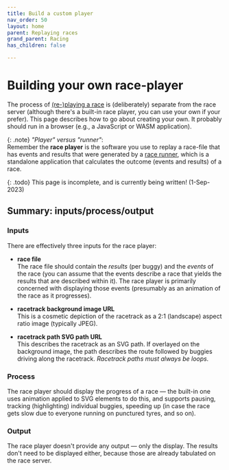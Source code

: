 ```yaml
---
title: Build a custom player
nav_order: 50
layout: home
parent: Replaying races
grand_parent: Racing
has_children: false

---
```


# Building your own race-player

The process of [(re-)playing a race](../replaying) is (deliberately) separate
from the race server (although there's a built-in race player, you can use your
own if your prefer). This page describes how to go about creating your own. It
probably should run in a browser (e.g., a JavaScript or WASM application).

{: .note}
_"Player" versus "runner"_:  
Remember the **race player** is the software you use to replay a race-file that
has events and results that were generated by a [race runner](../running),
which is a standalone application that calculates the outcome (events and
results) of a race.

{: .todo}
This page is incomplete, and is currently being written! (1-Sep-2023)

## Summary: inputs/process/output

### Inputs

There are effectively three inputs for the race player:

* **race file**  
  The race file should contain the _results_ (per buggy) and the _events_ of
  the race (you can assume that the events describe a race that yields the
  results that are described within it). The race player is primarily concerned
  with displaying those events (presumably as an animation of the race
  as it progresses).
  
* **racetrack background image URL**  
  This is a cosmetic depiction of the racetrack as a 2:1 (landscape) aspect
  ratio image (typically JPEG).
  
* **racetrack path SVG path URL**  
  This describes the racetrack as an SVG path. If overlayed on the background
  image, the path describes the route followed by buggies driving along the
  racetrack. _Racetrack paths must always be loops._

  
### Process

The race player should display the progress of a race — the built-in one uses
animation applied to SVG elements to do this, and supports pausing, tracking
(highlighting) individual buggies, speeding up (in case the race gets slow due
to everyone running on punctured tyres, and so on).


### Output

The race player doesn't provide any output — only the display. The results don't
need to be displayed either, because those are already tabulated on the race
server.



